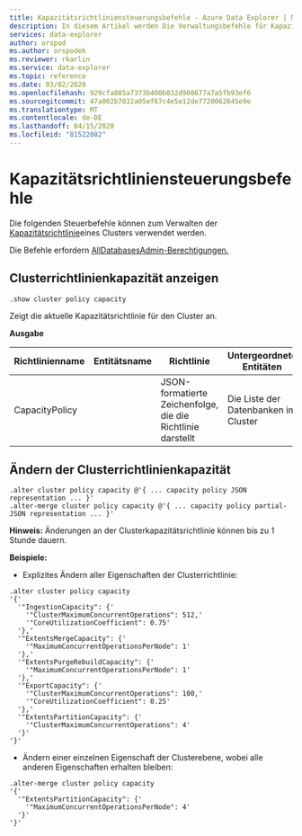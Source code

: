 ```yaml
---
title: Kapazitätsrichtliniensteuerungsbefehle - Azure Data Explorer | Microsoft Docs
description: In diesem Artikel werden Die Verwaltungsbefehle für Kapazitätsrichtlinien in Azure Data Explorer beschrieben.
services: data-explorer
author: orspod
ms.author: orspodek
ms.reviewer: rkarlin
ms.service: data-explorer
ms.topic: reference
ms.date: 03/02/2020
ms.openlocfilehash: 929cfa885a7373b400b832d908677a7a5fb93ef6
ms.sourcegitcommit: 47a002b7032a05ef67c4e5e12de7720062645e9e
ms.translationtype: MT
ms.contentlocale: de-DE
ms.lasthandoff: 04/15/2020
ms.locfileid: "81522082"
---
```

# <a name="capacity-policy-control-commands"></a>Kapazitätsrichtliniensteuerungsbefehle

Die folgenden Steuerbefehle können zum Verwalten der [Kapazitätsrichtlinie](../management/capacitypolicy.md)eines Clusters verwendet werden.

Die Befehle erfordern [AllDatabasesAdmin-Berechtigungen.](../management/access-control/role-based-authorization.md)

## <a name="show-cluster-policy-capacity"></a>Clusterrichtlinienkapazität anzeigen

```kusto
.show cluster policy capacity
```

Zeigt die aktuelle Kapazitätsrichtlinie für den Cluster an.

**Ausgabe**

|Richtlinienname | Entitätsname | Richtlinie | Untergeordnete Entitäten | Entitätstyp
|---|---|---|---|---
|CapacityPolicy | | JSON-formatierte Zeichenfolge, die die Richtlinie darstellt | Die Liste der Datenbanken im Cluster |Cluster


## <a name="alter-cluster-policy-capacity"></a>Ändern der Clusterrichtlinienkapazität

```kusto
.alter cluster policy capacity @'{ ... capacity policy JSON representation ... }'
.alter-merge cluster policy capacity @'{ ... capacity policy partial-JSON representation ... }'
```

**Hinweis:** Änderungen an der Clusterkapazitätsrichtlinie können bis zu 1 Stunde dauern.

**Beispiele:**

* Explizites Ändern aller Eigenschaften der Clusterrichtlinie:

```kusto
.alter cluster policy capacity
'{'
  '"IngestionCapacity": {'
    '"ClusterMaximumConcurrentOperations": 512,'
    '"CoreUtilizationCoefficient": 0.75'
  '},'
  '"ExtentsMergeCapacity": {'
    '"MaximumConcurrentOperationsPerNode": 1'
  '},'
  '"ExtentsPurgeRebuildCapacity": {'
    '"MaximumConcurrentOperationsPerNode": 1'
  '},'
  '"ExportCapacity": {'
    '"ClusterMaximumConcurrentOperations": 100,'
    '"CoreUtilizationCoefficient": 0.25'
  '},'
  '"ExtentsPartitionCapacity": {'
    '"ClusterMaximumConcurrentOperations": 4'
  '}'
'}'
```

* Ändern einer einzelnen Eigenschaft der Clusterebene, wobei alle anderen Eigenschaften erhalten bleiben:

```kusto
.alter-merge cluster policy capacity
'{'
  '"ExtentsPartitionCapacity": {'
    '"MaximumConcurrentOperationsPerNode": 4'
  '}'
'}'
```
